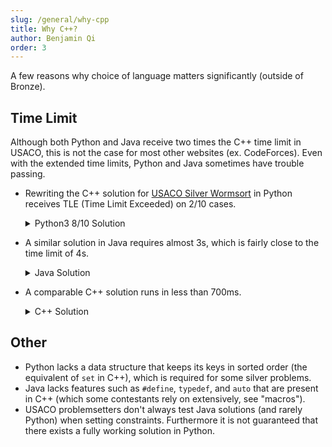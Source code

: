 ```yaml
---
slug: /general/why-cpp
title: Why C++?
author: Benjamin Qi
order: 3
---
```


A few reasons why choice of language matters significantly (outside of Bronze).

<!-- END DESCRIPTION -->

## Time Limit

Although both Python and Java receive two times the C++ time limit in USACO, this is not the case for most other websites (ex. CodeForces). Even with the extended time limits, Python and Java sometimes have trouble passing.

  - Rewriting the C++ solution for [USACO Silver Wormsort](http://www.usaco.org/index.php?page=viewproblem2&cpid=992) in Python receives TLE (Time Limit Exceeded) on 2/10 cases. 

    <details>

    <summary>Python3 8/10 Solution</summary>

    ```py
    # 8/10 test cases ...

    fin = open("wormsort.in","r")
    lines = [line for line in fin]
    N,M = map(int,lines[0].split())
    p = list(map(lambda x: int(x)-1,lines[1].split()))

    ed = []
    for i in range(2,len(lines)):
      a,b,w = map(int,lines[i].split())
      a -= 1
      b -= 1
      ed.append([w,a,b])
    ed.sort()
    ed.reverse()

    adj = [[] for i in range(N)]
    vis = [0 for i in range(N)]
    cnt = 0

    def dfs(x):
      global cnt
      if vis[x] != 0:
        return
      vis[x] = cnt
      for i in adj[x]:
        dfs(i)

    def ok(mid):
      global cnt
      for i in range(N):
        vis[i] = 0
        adj[i].clear()
      for i in range(mid):
        a,b = ed[i][1],ed[i][2]
        adj[a].append(b)
        adj[b].append(a)
      for i in range(N):
        if vis[i] == 0:
          cnt += 1
          todo = [i]
          ind = 0
          while ind < len(todo):
            x = todo[ind] 
            ind += 1
            vis[x] = cnt
            for i in adj[x]:
              if vis[i] == 0:
                vis[i] = -cnt
                todo.append(i)
      ok = True
      for i in range(N):
        if vis[i] != vis[p[i]]:
          ok = False
      return ok

    lo,hi = 0,M
    while lo < hi:
      mid = (lo+hi)//2
      if ok(mid):
        hi = mid
      else:
        lo = mid+1

    fout = open("wormsort.out","w")

    fout.write(str(-1 if lo == 0 else ed[lo-1][0]))
    fout.write('\n')
    ```

    </details>

  - A similar solution in Java requires almost 3s, which is fairly close to the time limit of 4s.

    <details>

    <summary>Java Solution</summary>

    ```java
    import java.io.*; // from Nick Wu
    import java.util.*;
    public class wormsort {
      public static void main(String[] args) throws IOException{
        BufferedReader br = new BufferedReader(new FileReader("wormsort.in"));
        StringTokenizer st = new StringTokenizer(br.readLine());
        int n = Integer.parseInt(st.nextToken());
        int m = Integer.parseInt(st.nextToken());
        loc = new int[n];
        component = new int[n];
        edges = new LinkedList[n];
        for(int i = 0; i < n; i++) edges[i] = new LinkedList<>();
        lhs = new int[m];
        rhs = new int[m];
        weight = new int[m];
        st = new StringTokenizer(br.readLine());
        for(int i = 0; i < n; i++) loc[i] = Integer.parseInt(st.nextToken())-1;
        for(int i = 0; i < m; i++) {
          st = new StringTokenizer(br.readLine());
          lhs[i] = Integer.parseInt(st.nextToken())-1;
          rhs[i] = Integer.parseInt(st.nextToken())-1;
          weight[i] = Integer.parseInt(st.nextToken());
        }
        br.close();
        int minW = 0;
        int maxW = 1000000001;
        while(minW != maxW) {
          int mid = (minW + maxW + 1) / 2;
          if(valid(mid)) minW = mid;
          else maxW = mid-1;
        }
        if(minW > 1e9) minW = -1;
        PrintWriter pw = new PrintWriter(new BufferedWriter(new FileWriter("wormsort.out")));
        pw.println(minW);
        pw.close();
      }
      static int[] loc, lhs, rhs, weight;
      static LinkedList<Integer>[] edges;
      static int[] component;
      private static void dfs(int curr, int label) {
        if(component[curr] == label) return;
        component[curr] = label;
        for(int child: edges[curr]) dfs(child, label);
      }
      private static boolean valid(int minW) {
        Arrays.fill(component, -1);
        for(int i = 0; i < edges.length; i++) edges[i].clear();
        for(int i = 0; i < lhs.length; i++) {
          if(weight[i] >= minW) {
            edges[lhs[i]].add(rhs[i]);
            edges[rhs[i]].add(lhs[i]);
          }
        }
        int numcomps = 0;
        for(int i = 0; i < component.length; i++) {
          if(component[i] < 0) {
            dfs(i, numcomps++);
          }
        }
        for(int i = 0; i < loc.length; i++) {
          if(component[i] != component[loc[i]]) return false;
        }
        return true;
      }
    }
    ```

    </details>

  - A comparable C++ solution runs in less than 700ms.

    <details>
    <summary>C++ Solution</summary>

    ```cpp
    #include <bits/stdc++.h>
    using namespace std;

    typedef vector<int> vi;

    const int MX = 1e5+5;

    int loc[MX], comp[MX], lhs[MX], rhs[MX], wei[MX];
    vi adj[MX];
    int n,m; 

    void dfs(int cur, int label) {
      if (comp[cur] == label) return;
      comp[cur] = label;
      for (int c: adj[cur]) dfs(c,label);
    }

    bool valid(int minW) {
      for (int i = 0; i < n; ++i) {
        comp[i] = -1;
        adj[i].clear();
      }
      for (int i = 0; i < m; ++i) if (wei[i] >= minW)
        adj[lhs[i]].push_back(rhs[i]), adj[rhs[i]].push_back(lhs[i]);
      int numComps = 0;
      for (int i = 0; i < n; ++i) if (comp[i] < 0)
        dfs(i,numComps++);
      for (int i = 0; i < n; ++i) 
        if (comp[i] != comp[loc[i]]) return 0;
      return 1;
    }

    int main() {
      ios_base::sync_with_stdio(0); cin.tie(0);
      freopen("wormsort.in","r",stdin);
      freopen("wormsort.out","w",stdout);
      cin >> n >> m;
      for (int i = 0; i < n; ++i) cin >> loc[i], loc[i] --;
      for (int i = 0; i < m; ++i) {
        cin >> lhs[i], lhs[i] --;
        cin >> rhs[i], rhs[i] --;
        cin >> wei[i];
      }
      int minW = 0, maxW = (int)1e9+1;
      while (minW != maxW) {
        int mid = (minW+maxW+1)/2;
        if (valid(mid)) minW = mid;
        else maxW = mid-1;
      }
      if (minW > 1e9) minW = -1;
      cout << minW;
    }
    ```
    </details>

## Other

 - Python lacks a data structure that keeps its keys in sorted order (the equivalent of `set` in C++), which is required for some silver problems.
 - Java lacks features such as `#define`, `typedef`, and `auto` that are present in C++ (which some contestants rely on extensively, see "macros"). 
 - USACO problemsetters don't always test Java solutions (and rarely Python) when setting constraints. Furthermore it is not guaranteed that there exists a fully working solution in Python.
